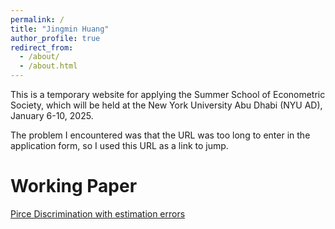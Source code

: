 ```yaml
---
permalink: /
title: "Jingmin Huang"
author_profile: true
redirect_from: 
  - /about/
  - /about.html
---
```


This is a temporary website for applying the Summer School of Econometric Society, which will be held at the New York University Abu Dhabi (NYU AD), January 6-10, 2025. 

The problem I encountered was that the URL was too long to enter in the application form, so I used this URL as a link to jump.

Working Paper
======
[Pirce Discrimination with estimation errors](https://www.dropbox.com/scl/fi/ns7cwms034mmjhbqd2yrn/1.pdf?rlkey=iyczof10p0ku5ygm9g956pqix&st=rt6wo2p5&dl=0)
